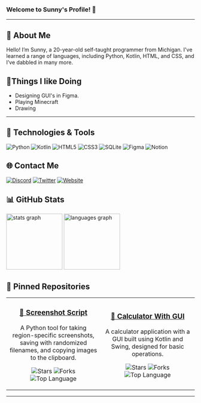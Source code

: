 ### **Welcome to Sunny's Profile! 👋**

---

## 📌 About Me
Hello! I’m Sunny, a 20-year-old self-taught programmer from Michigan. I've learned a range of languages, including Python, Kotlin, HTML, and CSS, and I’ve dabbled in many more.

## 📃Things I like Doing
- Designing GUI's in Figma.
- Playing Minecraft
- Drawing

---

## 🔧 Technologies & Tools

![Python](https://img.shields.io/badge/Python-3670A0?style=for-the-badge&logo=python&logoColor=ffdd54)
![Kotlin](https://img.shields.io/badge/Kotlin-0095D5?style=for-the-badge&logo=kotlin&logoColor=white)
![HTML5](https://img.shields.io/badge/HTML5-E34F26?style=for-the-badge&logo=html5&logoColor=white)
![CSS3](https://img.shields.io/badge/CSS3-1572B6?style=for-the-badge&logo=css3&logoColor=white)
![SQLite](https://img.shields.io/badge/SQLite-003B57?style=for-the-badge&logo=sqlite&logoColor=white)
![Figma](https://img.shields.io/badge/Figma-F24E1E?style=for-the-badge&logo=figma&logoColor=white)
![Notion](https://img.shields.io/badge/Notion-000000?style=for-the-badge&logo=notion&logoColor=white)

## 🌐 Contact Me

[![Discord](https://img.shields.io/badge/Discord-7289DA?style=for-the-badge&logo=discord&logoColor=white)](https://discord.com/users/1086521731587518494)
[![Twitter](https://img.shields.io/badge/Twitter-1DA1F2?style=for-the-badge&logo=twitter&logoColor=white)](https://x.com/sunny223dev?lang=en)
[![Website](https://img.shields.io/badge/Website-4285F4?style=for-the-badge&logo=earth&logoColor=white)](https://sunny223.dev)

## 📊 GitHub Stats

<div align="left">
  <img src="https://github-readme-stats.vercel.app/api?username=Sunny223dev&hide_title=false&hide_rank=false&show_icons=true&include_all_commits=true&count_private=true&disable_animations=false&theme=dracula&locale=en&hide_border=false" height="150" alt="stats graph"  />
  <img src="https://github-readme-stats.vercel.app/api/top-langs?username=Sunny223dev&locale=en&hide_title=false&layout=compact&card_width=320&langs_count=5&theme=dracula&hide_border=false" height="150" alt="languages graph"  />
</div>

## 🌟 Pinned Repositories

<div align="center">
  
  <table>
    <tr>
      <td width="45%" align="center">
        <h3><a href="https://github.com/Sunny223dev/Screenshot-Script">📸 Screenshot Script</a></h3>
        <p>A Python tool for taking region-specific screenshots, saving with randomized filenames, and copying images to the clipboard.</p>
        <p>
          <img src="https://img.shields.io/github/stars/Sunny223dev/Screenshot-Script?style=social" alt="Stars">
          <img src="https://img.shields.io/github/forks/Sunny223dev/Screenshot-Script?style=social" alt="Forks">
          <img src="https://img.shields.io/github/languages/top/Sunny223dev/Screenshot-Script" alt="Top Language">
        </p>
      </td>
      <td width="45%" align="center">
        <h3><a href="https://github.com/Sunny223dev/Calculator-With-GUI">🔢 Calculator With GUI</a></h3>
        <p>A calculator application with a GUI built using Kotlin and Swing, designed for basic operations.</p>
        <p>
          <img src="https://img.shields.io/github/stars/Sunny223dev/Calculator-With-GUI?style=social" alt="Stars">
          <img src="https://img.shields.io/github/forks/Sunny223dev/Calculator-With-GUI?style=social" alt="Forks">
          <img src="https://img.shields.io/github/languages/top/Sunny223dev/Calculator-With-GUI" alt="Top Language">
        </p>
      </td>
    </tr>
  </table>
  
</div>

---
